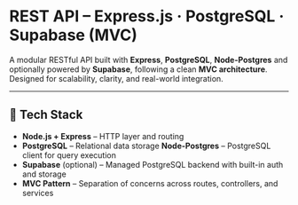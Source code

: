 # REST API – Express.js · PostgreSQL · Supabase (MVC)

A modular RESTful API built with **Express**, **PostgreSQL**, **Node-Postgres** and optionally powered by **Supabase**, following a clean **MVC architecture**. Designed for scalability, clarity, and real-world integration.

---

## 🔧 Tech Stack
- **Node.js + Express** – HTTP layer and routing
- **PostgreSQL** – Relational data storage
 **Node-Postgres** – PostgreSQL client for query execution
- **Supabase** (optional) – Managed PostgreSQL backend with built-in auth and storage
- **MVC Pattern** – Separation of concerns across routes, controllers, and services